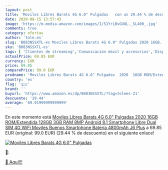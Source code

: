 ```yaml
---
layout: post
title: 'Moviles Libres Barats 4G 6.0" Pulgadas   con un 29.44 % de descuento'
date: 2020-08-15 13:57:43
image: 'https://m.media-amazon.com/images/I/51YrLBvGUOL._SL400_.jpg'
comments: true
category: ofertas
author: 'tole.es'
slug: 'B083NSSXTL-es Moviles Libres Barats 4G 6.0" Pulgadas 2020 16GB...'
sku: 'B083NSSXTL-es'
tags: [ 'Clientes de streaming','Comunicación móvil y accesorios','Dispositivos para el streaming','Electrónica','Equipos de audio y Hi-Fi','Informática','Móviles','Móviles y smartphones libres','Smartwatches','Tablets','Tecnología para vestir','android', ]
actualPrice: 69.85 EUR
currency: EUR
price: 69.85
comparePrice: 99.0 EUR
prodname: 'Moviles Libres Barats 4G 6.0" Pulgadas  2020  16GB ROM/Extendida 128GB 3GB RAM 8MP Android 8.1 Smartphone Libre Dual SIM 4G WiFi Moviles Buenos Smartphone Batería 4800mAh J6 Plus'
country: 'es'
flag: '🇪🇸'
brand: ''
buyurl: 'https://www.amazon.es/dp/B083NSSXTL/?tag=tolees-21'
descuento: '29.44'
average: '69.91999999999999'
---
```


En este momento está [Moviles Libres Barats 4G 6.0" Pulgadas  2020  16GB ROM/Extendida 128GB 3GB RAM 8MP Android 8.1 Smartphone Libre Dual SIM 4G WiFi Moviles Buenos Smartphone Batería 4800mAh J6 Plus](https://www.amazon.es/dp/B083NSSXTL/?tag=tolees-21) a 69.85 EUR (original: 99.0 EUR) (29.44 %  de descuento) en el siguiente enlace!

[![Moviles Libres Barats 4G 6.0" Pulgadas  ](https://m.media-amazon.com/images/I/51YrLBvGUOL._SL400_.jpg)](https://www.amazon.es/dp/B083NSSXTL/?tag=tolees-21)

🔎:


[🛒 Aquí!!!](https://www.amazon.es/dp/B083NSSXTL/?tag=tolees-21)
